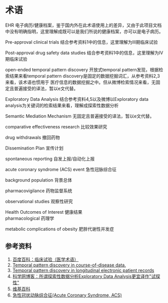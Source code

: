 术语		
==============

EHR		电子病历/健康档案，鉴于国内外在此术语使用上的差异，又由于此项目文档中没有明确指明，这里理解成既可以是我们所说的健康档案，亦可以是电子病历。	
	
Pre-approval clinical trials	结合参考资料1中的信息，这里理解为III期临床试验	

Post-approval  drug  safety  data  studies	结合参考资料1中的信息，这里理解为IV期临床试验		

open-ended temporal pattern discovery	开放式temporal pattern发现，根据检索结果来看temporal pattern discovery是固定的数据挖掘词汇，从参考资料2,3来看，该术语也惯用于
医疗信息的数据挖掘之中。但从微博检索情况来看，无固定且普遍接受的译法，暂以e文代替。	
	
Exploratory Data Analysis	结合参考资料4,5以及微博以Exploratory data analysis为关键词的检索结果来看，理解成探索性数据分析		

Semantic Mediation Mechanism 	无固定且普遍接受的译法，暂以e文代替。

comparative effectiveness research		比较效果研究		

drug withdrawals	撤回药物		

Dissemination Plan		宣传计划		

spontaneous reporting  自发上报/自动化上报		

acute coronary syndrome (ACS) event   急性冠脉综合征
		
background population	背景总体   	

pharmacovigilance 药物监督系统	 

observational studies  观察性研究       

Health Outcomes of Interest  健康结果     
pharmacological         药理学      

metabolic complications of obesity  肥胖代谢性并发症

##	参考资料		
1.	[百度百科：临床试验（医学术语）](http://baike.baidu.com/subview/419177/15302556.htm)		
2.	[Temporal pattern discovery in course-of-disease data.](http://www.ncbi.nlm.nih.gov/pubmed/10916734)		
3. 	[Temporal pattern discovery in longitudinal electronic patient records](http://link.springer.com/article/10.1007%2Fs10618-009-0152-3)	
4.	[科学网博客：所谓探索性数据分析Exploratory Data Analysis更宜译作"试探性" ](http://blog.sciencenet.cn/blog-350729-662859.html)	
5.	[维基百科](http://en.wikipedia.org/wiki/Exploratory_data_analysis)	
6.	[急性冠状动脉综合征(Acute Coronary Syndrome, ACS)](http://wryll.blog.163.com/blog/static/106565997201273171353873/)